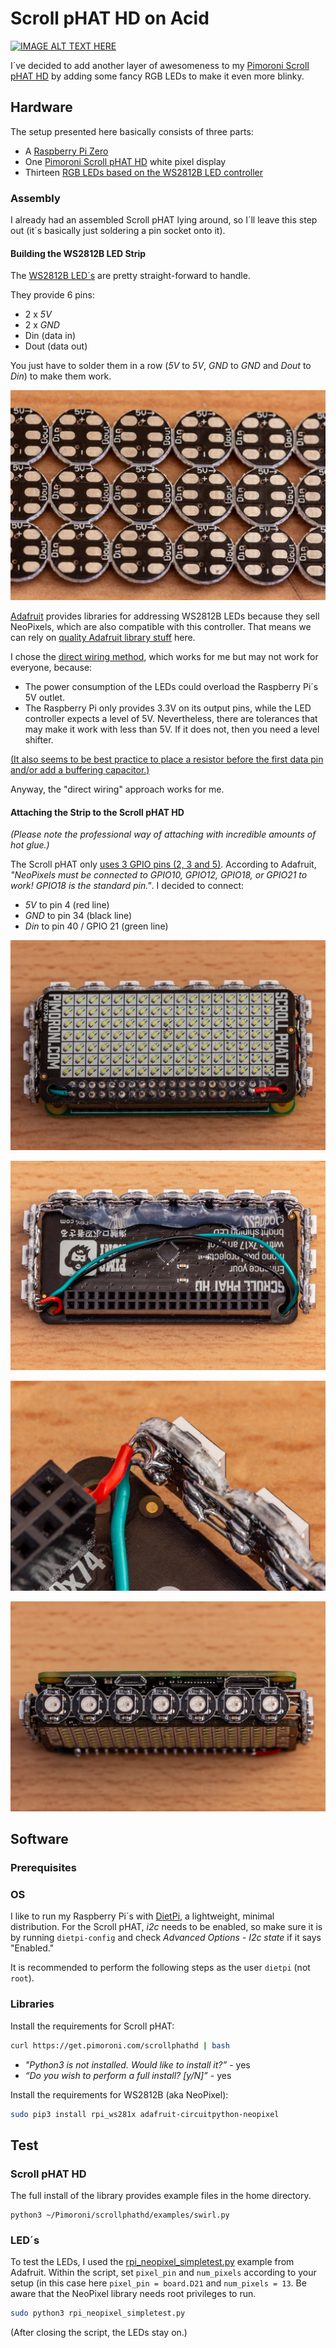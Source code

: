 # Scroll pHAT HD on Acid

[![IMAGE ALT TEXT HERE](https://img.youtube.com/vi/zu3m-J5docg/0.jpg)](https://www.youtube.com/watch?v=zu3m-J5docg)

I´ve decided to add another layer of awesomeness to my [Pimoroni Scroll pHAT HD](https://shop.pimoroni.com/products/scroll-phat-hd) by adding some fancy RGB LEDs to make it even more blinky.

## Hardware

The setup presented here basically consists of three parts:

- A [Raspberry Pi Zero](https://www.raspberrypi.org/products/raspberry-pi-zero/)
- One [Pimoroni Scroll pHAT HD](https://shop.pimoroni.com/products/scroll-phat-hd) white pixel display
- Thirteen [RGB LEDs based on the WS2812B LED controller](https://www.aliexpress.com/item/10-1000pcs-4-Pin-WS2812B-WS2812-LED-Chip-Heatsink-5V-5050-RGB-WS2811-IC-Built-in/32634454437.html?spm=a2g0s.12269583.0.0.36e96332RHS6MC)

### Assembly

I already had an assembled Scroll pHAT lying around, so I´ll leave this step out (it´s basically just soldering a pin socket onto it).

#### Building the WS2812B LED Strip

The [WS2812B LED´s](https://www.aliexpress.com/item/10-1000pcs-4-Pin-WS2812B-WS2812-LED-Chip-Heatsink-5V-5050-RGB-WS2811-IC-Built-in/32634454437.html?spm=a2g0s.12269583.0.0.36e96332RHS6MC) are pretty straight-forward to handle.

They provide 6 pins:
- 2 x *5V*
- 2 x *GND*
- Din (data in)
- Dout (data out)

You just have to solder them in a row (*5V* to *5V*, *GND* to *GND* and *Dout* to *Din*) to make them work.

![LED pins](img/led_pins.jpg)

[Adafruit](https://www.adafruit.com/) provides libraries for addressing WS2812B LEDs because they sell NeoPixels, which are also compatible with this controller.
That means we can rely on [quality Adafruit library stuff](https://learn.adafruit.com/neopixels-on-raspberry-pi?view=all) here.

I chose the [direct wiring method](https://learn.adafruit.com/neopixels-on-raspberry-pi?view=all#powering-neopixels-from-raspberry-pi-without-level-shifting-3-6), which works for me but may not work for everyone, because:

- The power consumption of the LEDs could overload the Raspberry Pi´s 5V outlet.
- The Raspberry Pi only provides 3.3V on its output pins, while the LED controller expects a level of 5V. Nevertheless, there are tolerances that may make it work with less than 5V. If it does not, then you need a level shifter.

[(It also seems to be best practice to place a resistor before the first data pin and/or add a buffering capacitor.)](https://learn.adafruit.com/adafruit-neopixel-uberguide/best-practices)

Anyway, the "direct wiring" approach works for me.

#### Attaching the Strip to the Scroll pHAT HD

*(Please note the professional way of attaching with incredible amounts of hot glue.)*

The Scroll pHAT only [uses 3 GPIO pins (2, 3 and 5)](https://pinout.xyz/pinout/scroll_phat_hd). According to Adafruit, *"NeoPixels must be connected to GPIO10, GPIO12, GPIO18, or GPIO21 to work! GPIO18 is the standard pin."*.
I decided to connect:

- *5V* to pin 4 (red line)
- *GND* to pin 34 (black line)
- *Din* to pin 40 / GPIO 21 (green line)

![wiring front](img/front.jpg)

![wiring back](img/back.jpg)

![wiring detail](img/detail.jpg)

![top view](img/top.jpg)


## Software

### Prerequisites

### OS

I like to run my Raspberry Pi´s with [DietPi](https://dietpi.com/), a lightweight, minimal distribution. For the Scroll pHAT, *i2c* needs to be enabled, so make sure it is by running `dietpi-config` and check *Advanced Options - I2c state* if it says "Enabled."

It is recommended to perform the following steps as the user `dietpi` (not `root`).

### Libraries

Install the requirements for Scroll pHAT:

```bash
curl https://get.pimoroni.com/scrollphathd | bash
```

- *"Python3 is not installed. Would like to install it?”* - yes
- *“Do you wish to perform a full install? [y/N]”* - yes

Install the requirements for WS2812B (aka NeoPixel):

```bash
sudo pip3 install rpi_ws281x adafruit-circuitpython-neopixel
```

## Test

### Scroll pHAT HD

The full install of the library provides example files in the home directory.

```
python3 ~/Pimoroni/scrollphathd/examples/swirl.py
```

### LED´s

To test the LEDs, I used the [rpi_neopixel_simpletest.py](https://github.com/adafruit/Adafruit_CircuitPython_NeoPixel/blob/master/examples/rpi_neopixel_simpletest.py) example from Adafruit.
Within the script, set `pixel_pin` and `num_pixels` according to your setup (in this case here `pixel_pin = board.D21` and `num_pixels = 13`.
Be aware that the NeoPixel library needs root privileges to run.

```bash
sudo python3 rpi_neopixel_simpletest.py
```

(After closing the script, the LEDs stay on.)
